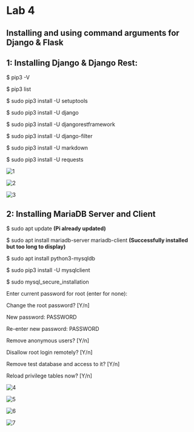 # Lab 4
## Installing and using command arguments for Django & Flask

## 1: Installing Django & Django Rest:

$ pip3 -V

$ pip3 list

$ sudo pip3 install -U setuptools

$ sudo pip3 install -U django

$ sudo pip3 install -U djangorestframework

$ sudo pip3 install -U django-filter

$ sudo pip3 install -U markdown

$ sudo pip3 install -U requests

![1](https://user-images.githubusercontent.com/68234338/159282808-7fc88f70-eea5-4c56-ba58-8833c9c16a3c.jpg)

![2](https://user-images.githubusercontent.com/68234338/159282815-1a29b88b-772d-490e-9b75-ba217cc3a1b0.jpg)

![3](https://user-images.githubusercontent.com/68234338/159282818-ac08db95-5a3e-4ed9-a1b3-b0edeecd4538.jpg)

## 2: Installing MariaDB Server and Client

$ sudo apt update **(Pi already updated)**

$ sudo apt install mariadb-server mariadb-client **(Successfully installed but too long to display)**

$ sudo apt install python3-mysqldb

$ sudo pip3 install -U mysqlclient

$ sudo mysql_secure_installation

Enter current password for root (enter for none): 

Change the root password? [Y/n] 

New password: PASSWORD

Re-enter new password: PASSWORD

Remove anonymous users? [Y/n] 

Disallow root login remotely? [Y/n] 

Remove test database and access to it? [Y/n] 

Reload privilege tables now? [Y/n]

![4](https://user-images.githubusercontent.com/68234338/159285383-d715b0d4-132e-4b1d-9efb-0c940d49328d.jpg)

![5](https://user-images.githubusercontent.com/68234338/159285385-1d841d41-5d11-4483-ab77-a325273f6c3a.jpg)

![6](https://user-images.githubusercontent.com/68234338/159285388-ab9c4f03-368d-4940-bb7c-bda0b41dadd7.jpg)

![7](https://user-images.githubusercontent.com/68234338/159285391-437a6f5f-5490-4290-8cd9-b6198d92d07d.jpg)



